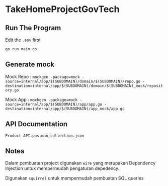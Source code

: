 # TakeHomeProjectGovTech

## Run The Program

Edit the `.env` first

`go run main.go`

## Generate mock
Mock Repo : `mockgen -package=mock -source=internal/app/$(SUBDOMAIN)/domain/$(SUBDOMAIN)/repo.go -destination=internal/app/$(SUBDOMAIN)/domain/$(SUBDOMAIN)_mock/repository.go`

Mock App : `mockgen -package=mock -source=internal/app/$(SUBDOMAIN)/app/app.go -destination=internal/app/$(SUBDOMAIN)/app_mock/app.go`

## API Documentation 

`Product API.postman_collection.json`

## Notes

Dalam pembuatan project digunakan `wire` yang merupakan Dependency Injection untuk mempermudah pengaturan depedency.

Digunakan `squirrel` untuk mempermudah pembuatan SQL queries
